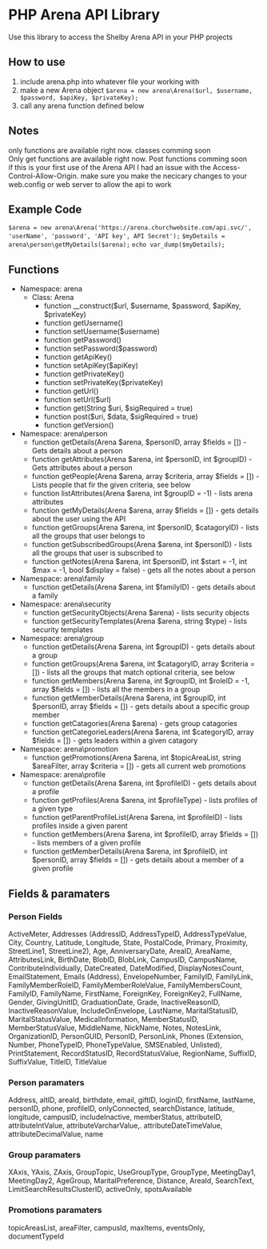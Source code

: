 <h1>PHP Arena API Library</h1>
<p>Use this library to access the Shelby Arena API in your PHP projects</p>

<h2>How to use</h2>
<ol>
    <li>include arena.php into whatever file your working with</li>
    <li>make a new Arena object <code>$arena = new arena\Arena($url, $username, $password, $apiKey, $privateKey);</code></li>
    <li>call any arena function defined below</li>
</ol>
<h2>Notes</h2>
<p>
    only functions are available right now. classes comming soon<br>
    Only get functions are available right now. Post functions comming soon<br>
    if this is your first use of the Arena API I had an issue with the Access-Control-Allow-Origin. make sure you make the necicary changes to your web.config or web server to allow the api to work
</p>

<h2>Example Code</h2>
<p>
    <code>$arena = new arena\Arena('https://arena.churchwebsite.com/api.svc/', 'userName', 'password', 'API key', API Secret');</code>
    <code>$myDetails = arena\person\getMyDetails($arena);</code>
    <code>echo var_dump($myDetails);</code>
</p>


<h2>Functions</h2>
<ul>
    <li>Namespace: arena
        <ul>
            <li>Class: Arena
                <ul>
                    <li>function __construct($url, $username, $password, $apiKey, $privateKey)</li>
                    <li>function getUsername()</li>
                    <li>function setUsername($username)</li>
                    <li>function getPassword()</li>
                    <li>function setPassword($password)</li>
                    <li>function getApiKey()</li>
                    <li>function setApiKey($apiKey)</li>
                    <li>function getPrivateKey()</li>
                    <li>function setPrivateKey($privateKey)</li>
                    <li>function getUrl()</li>
                    <li>function setUrl($url)</li>
                    <li>function get(String $uri, $sigRequired = true)</li>
                    <li>function post($uri, $data, $sigRequired = true)</li>
                    <li>function getVersion()</li>
                </ul>
            </li>
        </ul>
    </li>
    <li>Namespace: arena\person
        <ul>
            <li>function getDetails(Arena $arena, $personID, array $fields = []) - Gets details about a person</li>
            <li>function getAttributes(Arena $arena, int $personID, int $groupID) - Gets attributes about a person</li>
            <li>function getPeople(Arena $arena, array $criteria, array $fields = []) - Lists people that fir the given criteria, see below</li>
            <li>function listAttributes(Arena $arena, int $groupID = -1) - lists arena attributes</li>
            <li>function getMyDetails(Arena $arena, array $fields = []) - gets details about the user using the API</li>
            <li>function getGroups(Arena $arena, int $personID, $catagoryID) - lists all the groups that user belongs to</li>
            <li>function getSubscribedGroups(Arena $arena, int $personID) - lists all the groups that user is subscribed to</li>
            <li>function getNotes(Arena $arena, int $personID, int $start = -1, int $max = -1, bool $display = false) - gets all the notes about a person</li>
        </ul>
    </li>
    <li>Namespace: arena\family
        <ul>
            <li>function getDetails(Arena $arena, int $familyID) - gets details about a family</li>
        </ul>
    </li>
    <li>Namespace: arena\security
        <ul>
            <li>function getSecurityObjects(Arena $arena) - lists security objects</li>
            <li>function getSecurityTemplates(Arena $arena, string $type) - lists security templates</li>
        </ul>
    </li>
    <li>Namespace: arena\group
        <ul>
            <li>function getDetails(Arena $arena, int $groupID) - gets details about a group</li>
            <li>function getGroups(Arena $arena, int $catagoryID, array $criteria = []) - lists all the groups that match optional criteria, see below</li>
            <li>function getMembers(Arena $arena, int $groupID, int $roleID = -1, array $fields = []) - lists all the members in a group</li>
            <li>function getMemberDetails(Arena $arena, int $groupID, int $personID, array $fields = []) - gets details about a specific group member</li>
            <li>function getCatagories(Arena $arena) - gets group catagories</li>
            <li>function getCategorieLeaders(Arena $arena, int $categoryID, array $fields = []) - gets leaders within a given catagory</li>
        </ul>
    </li>
    <li>Namespace: arena\promotion
        <ul>
            <li>function getPromotions(Arena $arena, int $topicAreaList, string $areaFilter, array $criteria = []) - gets all current web promotions</li>
        </ul>
    </li>
    <li>Namespace: arena\profile
        <ul>
            <li>function getDetails(Arena $arena, int $profileID) - gets details about a profile</li>
            <li>function getProfiles(Arena $arena, int $profileType) - lists profiles of a given type</li>
            <li>function getParentProfileList(Arena $arena, int $profileID) - lists profiles inside a given parent</li>
            <li>function getMembers(Arena $arena, int $profileID, array $fields = []) - lists members of a given profile</li>
            <li>function getMemberDetails(Arena $arena, int $profileID, int $personID, array $fields = []) - gets details about a member of a given profile</li>
        </ul>
    </li>
</ul>

<h2>Fields & paramaters</h2>
<h3>Person Fields</h3>
<p>ActiveMeter, Addresses (AddressID, AddressTypeID, AddressTypeValue, City, Country, Latitude, Longitude, State, PostalCode, Primary, Proximity, StreetLine1, StreetLine2), Age, AnniversaryDate, AreaID, AreaName, AttributesLink, BirthDate, BlobID, BlobLink, CampusID, CampusName, ContributeIndividually, DateCreated, DateModified, DisplayNotesCount, EmailStatement, Emails (Address), EnvelopeNumber, FamilyID, FamilyLink, FamilyMemberRoleID, FamilyMemberRoleValue, FamilyMembersCount, FamilyID, FamilyName, FirstName, ForeignKey, ForeignKey2, FullName, Gender, GivingUnitID, GraduationDate, Grade, InactiveReasonID, InactiveReasonValue, IncludeOnEnvelope, LastName, MaritalStatusID, MaritalStatusValue, MedicalInformation, MemberStatusID, MemberStatusValue, MiddleName, NickName, Notes, NotesLink, OrganizationID, PersonGUID, PersonID, PersonLink, Phones (Extension, Number, PhoneTypeID, PhoneTypeValue, SMSEnabled, Unlisted), PrintStatement, RecordStatusID, RecordStatusValue, RegionName, SuffixID, SuffixValue, TitleID, TitleValue</p>

<h3>Person paramaters</h3>
<p>Address, altID, areaId, birthdate, email, giftID, loginID, firstName, lastName, personID, phone, profileID, onlyConnected, searchDistance, latitude, longitude, campusID, includeInactive, memberStatus, attributeID, attributeIntValue, attributeVarcharValue,. attributeDateTimeValue, attributeDecimalValue, name</p>

<h3>Group paramaters</h3>
<p>XAxis, YAxis, ZAxis, GroupTopic, UseGroupType, GroupType, MeetingDay1, MeetingDay2, AgeGroup, MaritalPreference, Distance, AreaId, SearchText, LimitSearchResultsClusterID, activeOnly, spotsAvailable</p>

<h3>Promotions paramaters</h3>
<p>topicAreasList, areaFilter, campusId, maxItems, eventsOnly, documentTypeId</p>

